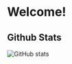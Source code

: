 # Welcome! 

## Github Stats
![GitHub stats](https://github-readme-stats.vercel.app/api?username=gmlwarr&theme=algolia)
